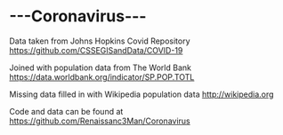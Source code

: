 # ---Coronavirus---

Data taken from Johns Hopkins Covid Repository https://github.com/CSSEGISandData/COVID-19

Joined with population data from The World Bank https://data.worldbank.org/indicator/SP.POP.TOTL

Missing data filled in with Wikipedia population data http://wikipedia.org

Code and data can be found at https://github.com/Renaissanc3Man/Coronavirus
